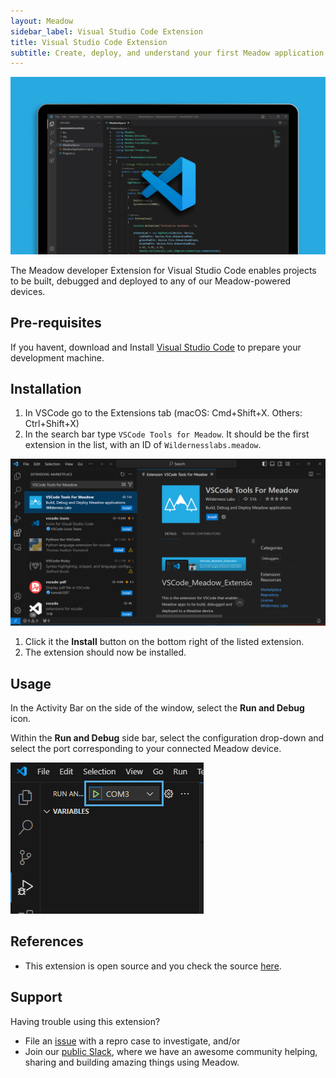 ```yaml
---
layout: Meadow
sidebar_label: Visual Studio Code Extension
title: Visual Studio Code Extension
subtitle: Create, deploy, and understand your first Meadow application.
---
```


![Visual Studio Code Meadow Extension](wildernesslabs-meadow-vscode-extension.jpg)

The Meadow developer Extension for Visual Studio Code enables projects to be built, debugged and deployed to any of our Meadow-powered devices.

## Pre-requisites

If you havent, download and Install [Visual Studio Code](https://visualstudio.microsoft.com/) to prepare your development machine.

## Installation

1. In VSCode go to the Extensions tab (macOS: Cmd+Shift+X. Others: Ctrl+Shift+X)
1. In the search bar type `VSCode Tools for Meadow`. It should be the first extension in the list, with an ID of `Wildernesslabs.meadow`.

  ![vscode meadow extension](vscode-extension-marketplace.png)

1. Click it the **Install** button on the bottom right of the listed extension.
1. The extension should now be installed.

## Usage

In the Activity Bar on the side of the window, select the **Run and Debug** icon.

Within the **Run and Debug** side bar, select the configuration drop-down and select the port corresponding to your connected Meadow device.

![Visual Studio Code screenshot showing Run and Debug activity with a highlight of the Meadow COM3 port selected.](../../Getting_Started/Common_Assets/wildernesslabs_meadow_vscode_deploy.png)

## References

* This extension is open source and you check the source [here](https://github.com/WildernessLabs/VSCode_Meadow_Extension).

## Support

Having trouble using this extension? 
* File an [issue](https://github.com/WildernessLabs/Meadow.Samples/issues) with a repro case to investigate, and/or
* Join our [public Slack](http://slackinvite.wildernesslabs.co/), where we have an awesome community helping, sharing and building amazing things using Meadow.